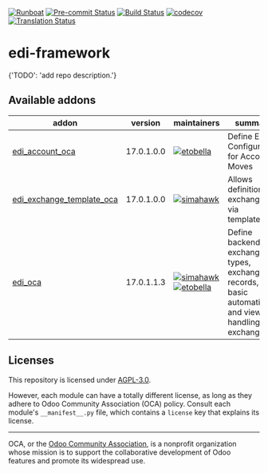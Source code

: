 
[![Runboat](https://img.shields.io/badge/runboat-Try%20me-875A7B.png)](https://runboat.odoo-community.org/builds?repo=OCA/edi-framework&target_branch=17.0)
[![Pre-commit Status](https://github.com/OCA/edi-framework/actions/workflows/pre-commit.yml/badge.svg?branch=17.0)](https://github.com/OCA/edi-framework/actions/workflows/pre-commit.yml?query=branch%3A17.0)
[![Build Status](https://github.com/OCA/edi-framework/actions/workflows/test.yml/badge.svg?branch=17.0)](https://github.com/OCA/edi-framework/actions/workflows/test.yml?query=branch%3A17.0)
[![codecov](https://codecov.io/gh/OCA/edi-framework/branch/17.0/graph/badge.svg)](https://codecov.io/gh/OCA/edi-framework)
[![Translation Status](https://translation.odoo-community.org/widgets/edi-framework-17-0/-/svg-badge.svg)](https://translation.odoo-community.org/engage/edi-framework-17-0/?utm_source=widget)

<!-- /!\ do not modify above this line -->

# edi-framework

{'TODO': 'add repo description.'}

<!-- /!\ do not modify below this line -->

<!-- prettier-ignore-start -->

[//]: # (addons)

Available addons
----------------
addon | version | maintainers | summary
--- | --- | --- | ---
[edi_account_oca](edi_account_oca/) | 17.0.1.0.0 | [![etobella](https://github.com/etobella.png?size=30px)](https://github.com/etobella) | Define EDI Configuration for Account Moves
[edi_exchange_template_oca](edi_exchange_template_oca/) | 17.0.1.0.0 | [![simahawk](https://github.com/simahawk.png?size=30px)](https://github.com/simahawk) | Allows definition of exchanges via templates.
[edi_oca](edi_oca/) | 17.0.1.1.3 | [![simahawk](https://github.com/simahawk.png?size=30px)](https://github.com/simahawk) [![etobella](https://github.com/etobella.png?size=30px)](https://github.com/etobella) | Define backends, exchange types, exchange records, basic automation and views for handling EDI exchanges.

[//]: # (end addons)

<!-- prettier-ignore-end -->

## Licenses

This repository is licensed under [AGPL-3.0](LICENSE).

However, each module can have a totally different license, as long as they adhere to Odoo Community Association (OCA)
policy. Consult each module's `__manifest__.py` file, which contains a `license` key
that explains its license.

----
OCA, or the [Odoo Community Association](http://odoo-community.org/), is a nonprofit
organization whose mission is to support the collaborative development of Odoo features
and promote its widespread use.
